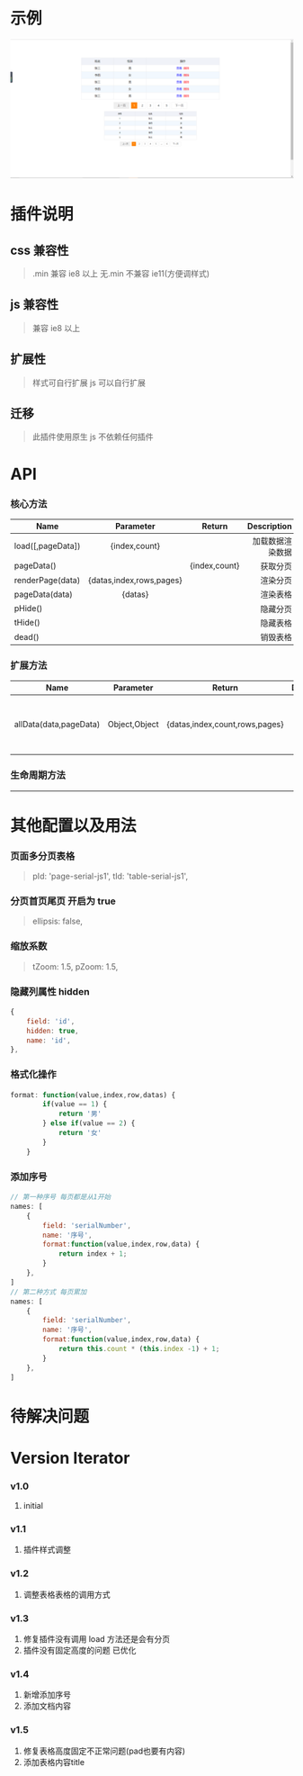 # 示例
![示例](./img/example.jpg)


# 插件说明

## css 兼容性

> .min 兼容 ie8 以上
> 无.min 不兼容 ie11(方便调样式)

## js 兼容性

> 兼容 ie8 以上

## 扩展性

> 样式可自行扩展
> js 可以自行扩展

## 迁移

> 此插件使用原生 js 不依赖任何插件

# API

### 核心方法

| Name              |        Parameter         |    Return     |      Description |
| ----------------- | :----------------------: | :-----------: | ---------------: |
| load([,pageData]) |      {index,count}       |               | 加载数据渲染数据 |
| pageData()        |                          | {index,count} |         获取分页 |
| renderPage(data)  | {datas,index,rows,pages} |               |         渲染分页 |
| pageData(data)    |         {datas}          |               |         渲染表格 |
| pHide()           |                          |               |         隐藏分页 |
| tHide()           |                          |               |         隐藏表格 |
| dead()            |                          |               |         销毁表格 |

### 扩展方法

| Name                   |   Parameter   |             Return             |                                  Description |
| ---------------------- | :-----------: | :----------------------------: | -------------------------------------------: |
| allData(data,pageData) | Object,Object | {datas,index,count,rows,pages} | 如果后台返回的是全部数据，可以使用此方法处理 |

### 生命周期方法

---

# 其他配置以及用法

### 页面多分页表格

> pId: 'page-serial-js1',
> tId: 'table-serial-js1',

### 分页首页尾页 开启为 true

> ellipsis: false,

### 缩放系数

> tZoom: 1.5,
> pZoom: 1.5,

### 隐藏列属性 hidden

```js
{
    field: 'id',
    hidden: true,
    name: 'id',
},
```

### 格式化操作

```js
format: function(value,index,row,datas) {
        if(value == 1) {
            return '男'
        } else if(value == 2) {
            return '女'
        }
    }

```

### 添加序号

```js
// 第一种序号 每页都是从1开始
names: [
    {
        field: 'serialNumber',
        name: '序号',
        format:function(value,index,row,data) {
            return index + 1;
        }
    },
]
// 第二种方式 每页累加
names: [
    {
        field: 'serialNumber',
        name: '序号',
        format:function(value,index,row,data) {
            return this.count * (this.index -1) + 1;
        }
    },
]
```

# 待解决问题



# Version Iterator
### v1.0
1. initial

### v1.1
1. 插件样式调整

### v1.2
1. 调整表格表格的调用方式

### v1.3
1. 修复插件没有调用 load 方法还是会有分页
2. 插件没有固定高度的问题 已优化

### v1.4
1. 新增添加序号
2. 添加文档内容

### v1.5
1. 修复表格高度固定不正常问题(pad也要有内容)
2. 添加表格内容title


